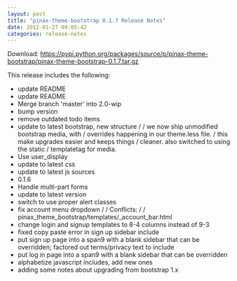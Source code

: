 ```yaml
---
layout: post
title: "pinax-theme-bootstrap 0.1.7 Release Notes"
date: 2012-01-27 09:05:42
categories: release-notes
---
```


Download: <https://pypi.python.org/packages/source/p/pinax-theme-bootstrap/pinax-theme-bootstrap-0.1.7.tar.gz>

This release includes the following:

* update README
* update README
* Merge branch 'master' into 2.0-wip
* bump version
* remove outdated todo items
* update to latest bootstrap, new structure /  / we now ship unmodified bootstrap media, with / overrides happening in our theme.less file. / this make upgrades easier and keeps things / cleaner. also switched to using the static / templatetag for media.
* Use user_display
* update to latest css
* update to latest js sources
* 0.1.6
* Handle multi-part forms
* update to latest version
* switch to use proper alert classes
* fix account menu dropdown /  / Conflicts: /  / 	pinax_theme_bootstrap/templates/_account_bar.html
* change login and signup templates to 8-4 columns instead of 9-3
* fixed copy paste error in sign up sidebar include
* put sign up page into a span9 with a blank sidebar that can be overridden; factored out terms/privacy text to include
* put log in page into a span9 with a blank sidebar that can be overridden
* alphabetize javascript includes, add new ones
* adding some notes about upgrading from bootstrap 1.x

